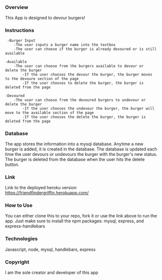
### Overview
This App is designed to devour burgers!

### Instructions

     -Burger Input
        -The user inputs a burger name into the textbox
        -The user can choose if the burger is already devoured or is still available

    -Available 
        -The user can choose from the burgers available to devour or delete the burger
            -If the user chooses the devour the burger, the burger moves to the devoure section of the page
            -If the user chooses to delete the burger, the burger is deleted from the page

    -Devoured
        -The user can choose from the devoured burgers to undevour or delete the burger
            -If the user chooses the undevour the burger, the burger will move to the available section of the page 
            -If the user chooses the delete the burger, the burger is deleted from the page


### Database
The app stores the information into a mysql database. Anytime a new burger is added, it is created in the database. The database is updated each time the user devours or undevours the burger with the burger's new status. The burger is deleted from the database when the user hits the delete button.


### Link
Link to the deployed heroku version  https://friendfindergriffin.herokuapp.com/


### How to Use
You can either clone this to your repo, fork it or use the link above to run the app. Just make sure to install the npm packages: mysql, express, and express-handlebars


### Technologies
Javascript, node, mysql, handlebars, express


### Copyright
I am the sole creator and developer of this app
